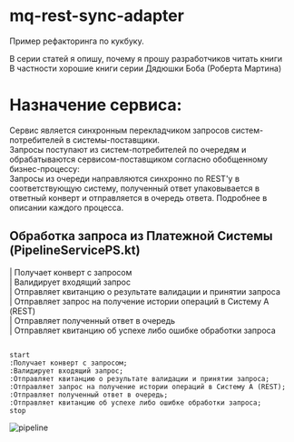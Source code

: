 # mq-rest-sync-adapter

Пример рефакторинга по кукбуку.

В серии статей я опишу, почему я прошу разработчиков читать книги  
В частности хорошие книги серии Дядюшки Боба (Роберта Мартина)

# Назначение сервиса:
Сервис является синхронным перекладчиком запросов систем-потребителей в системы-поставщики.  
Запросы поступают из систем-потребителей по очередям и обрабатываются сервисом-поставщиком согласно обобщенному бизнес-процессу:  
Запросы из очереди направляются синхронно по REST'у в соответствующую систему, полученный ответ упаковывается в ответный конверт и отправляется в очередь ответа. Подробнее в описании каждого процесса.

## Обработка запроса из Платежной Системы (PipelineServicePS.kt)

| Получает конверт с запросом  
| Валидирует входящий запрос  
| Отправляет квитанцию о результате валидации и принятии запроса  
| Отправляет запрос на получение истории операций в Систему А (REST)  
| Отправляет полученный ответ в очередь  
| Отправляет квитанцию об успехе либо ошибке обработки запроса  

```plantuml

start
:Получает конверт с запросом;
:Валидирует входящий запрос;
:Отправляет квитанцию о результате валидации и принятии запроса;
:Отправляет запрос на получение истории операций в Систему А (REST);
:Отправляет полученный ответ в очередь;
:Отправляет квитанцию об успехе либо ошибке обработки запроса;
stop

```
![pipeline](https://www.plantuml.com/plantuml/png/bL9BIiDG59rd5NUeMz199sv0tO2WCpzYuxnfg1yiHbo0uWvUGXvzfirp2-VkoFCkeH2m0w65U-_vdEIGoJG_kyllhoup6x83V29YhQK-mi7hND3nqAFXCkEgXM15w4TdY5eGsnnIzSxJ6W4j0ccbAT7eWdYhbJuJ-Xu9a-X3vxOwD8oiXZWkWO13hm-SNWLHIF9OQKdQCc7yU_flGrsY8WX_vXWehaZYRPGAjoDtn1BqS3JQDk5v22anQ45j9CsS8pcinUBj1Hl1rq3os6WfU9EzuwEJq_sTkUEKNb-IJoIp6KfC6q6heDNbluf3BRGkx34Ny69rrOY4zCd63jvuvbPRSFT7QTFyvZQRN5oVyrFv1G00)


